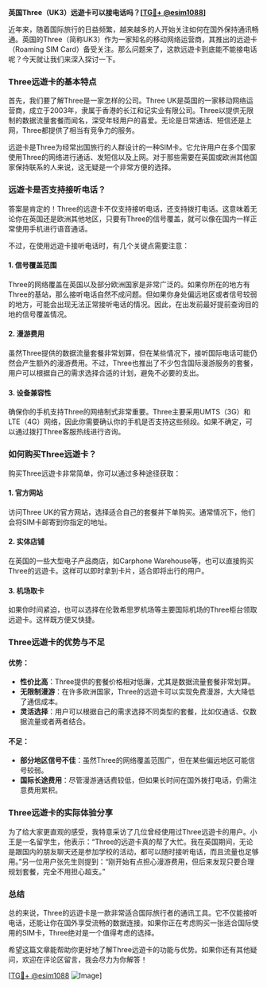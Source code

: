 **英国Three（UK3）远遊卡可以接电话吗？[[TG💪+ @esim1088](https://t.me/s/esim1088)]**

近年来，随着国际旅行的日益频繁，越来越多的人开始关注如何在国外保持通讯畅通。英国的Three（简称UK3）作为一家知名的移动网络运营商，其推出的远遊卡（Roaming SIM Card）备受关注。那么问题来了，这款远遊卡到底能不能接电话呢？今天就让我们来深入探讨一下。

### Three远遊卡的基本特点

首先，我们要了解Three是一家怎样的公司。Three UK是英国的一家移动网络运营商，成立于2003年，隶属于香港的长江和记实业有限公司。Three以提供无限制的数据流量套餐而闻名，深受年轻用户的喜爱。无论是日常通话、短信还是上网，Three都提供了相当有竞争力的服务。

远遊卡是Three为经常出国旅行的人群设计的一种SIM卡。它允许用户在多个国家使用Three的网络进行通话、发短信以及上网。对于那些需要在英国或欧洲其他国家保持联系的人来说，这无疑是一个非常方便的选择。

### 远遊卡是否支持接听电话？

答案是肯定的！Three的远遊卡不仅支持接听电话，还支持拨打电话。这意味着无论你在英国还是欧洲其他地区，只要有Three的信号覆盖，就可以像在国内一样正常使用手机进行语音通话。

不过，在使用远遊卡接听电话时，有几个关键点需要注意：

#### 1. **信号覆盖范围**
   Three的网络覆盖在英国以及部分欧洲国家是非常广泛的。如果你所在的地方有Three的基站，那么接听电话自然不成问题。但如果你身处偏远地区或者信号较弱的地方，可能会出现无法正常接听电话的情况。因此，在出发前最好提前查询目的地的信号覆盖情况。

#### 2. **漫游费用**
   虽然Three提供的数据流量套餐非常划算，但在某些情况下，接听国际电话可能仍然会产生额外的漫游费用。不过，Three也推出了不少包含国际漫游服务的套餐，用户可以根据自己的需求选择合适的计划，避免不必要的支出。

#### 3. **设备兼容性**
   确保你的手机支持Three的网络制式非常重要。Three主要采用UMTS（3G）和LTE（4G）网络，因此你需要确认你的手机是否支持这些频段。如果不确定，可以通过拨打Three客服热线进行咨询。

### 如何购买Three远遊卡？

购买Three远遊卡非常简单，你可以通过多种途径获取：

#### 1. **官方网站**
   访问Three UK的官方网站，选择适合自己的套餐并下单购买。通常情况下，他们会将SIM卡邮寄到你指定的地址。

#### 2. **实体店铺**
   在英国的一些大型电子产品商店，如Carphone Warehouse等，也可以直接购买Three的远遊卡。这样可以即时拿到卡片，适合即将出行的用户。

#### 3. **机场取卡**
   如果你时间紧迫，也可以选择在伦敦希思罗机场等主要国际机场的Three柜台领取远遊卡。这样既方便又快捷。

### Three远遊卡的优势与不足

#### 优势：
- **性价比高**：Three提供的套餐价格相对低廉，尤其是数据流量套餐非常划算。
- **无限制漫游**：在许多欧洲国家，Three的远遊卡可以实现免费漫游，大大降低了通信成本。
- **灵活选择**：用户可以根据自己的需求选择不同类型的套餐，比如仅通话、仅数据流量或者两者结合。

#### 不足：
- **部分地区信号不佳**：虽然Three的网络覆盖范围广，但在某些偏远地区可能信号较弱。
- **国际长途费用**：尽管漫游通话费较低，但如果长时间在国外拨打电话，仍需注意费用累积。

### Three远遊卡的实际体验分享

为了给大家更直观的感受，我特意采访了几位曾经使用过Three远遊卡的用户。小王是一名留学生，他表示：“Three的远遊卡真的帮了大忙。我在英国期间，无论是跟国内的朋友聊天还是参加学校的活动，都可以随时接听电话，而且流量也足够用。”另一位用户张先生则提到：“刚开始有点担心漫游费用，但后来发现只要合理规划套餐，完全不用担心超支。”

### 总结

总的来说，Three的远遊卡是一款非常适合国际旅行者的通讯工具。它不仅能接听电话，还能让你在国外享受流畅的数据连接。如果你正在考虑购买一张适合国际使用的SIM卡，Three绝对是一个值得考虑的选择。

希望这篇文章能帮助你更好地了解Three远遊卡的功能与优势。如果你还有其他疑问，欢迎在评论区留言，我会尽力为你解答！

[[TG💪+ @esim1088](https://t.me/s/esim1088) ![Image](https://i.postimg.cc/4NQfJmqS/Snipaste-2025-05-13-00-14-12.png)]